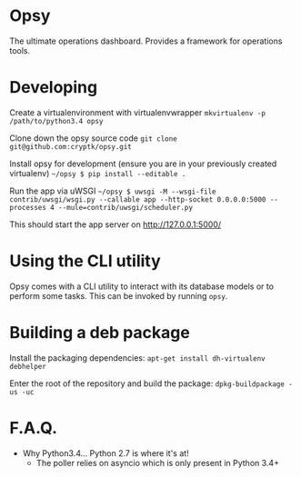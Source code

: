 # Opsy
The ultimate operations dashboard. Provides a framework for operations tools.

# Developing
Create a virtualenvironment with virtualenvwrapper
`mkvirtualenv -p /path/to/python3.4 opsy`

Clone down the opsy source code
`git clone git@github.com:cryptk/opsy.git`

Install opsy for development (ensure you are in your previously created virtualenv)
`~/opsy $ pip install --editable .`

Run the app via uWSGI
`~/opsy $ uwsgi -M --wsgi-file contrib/uwsgi/wsgi.py --callable app --http-socket 0.0.0.0:5000 --processes 4 --mule=contrib/uwsgi/scheduler.py`

This should start the app server on http://127.0.0.1:5000/

# Using the CLI utility
Opsy comes with a CLI utility to interact with its database models or to perform some tasks. This can be invoked by running `opsy`.

# Building a deb package

Install the packaging dependencies:
`apt-get install dh-virtualenv debhelper`

Enter the root of the repository and build the package:
`dpkg-buildpackage -us -uc`

# F.A.Q.

- Why Python3.4... Python 2.7 is where it's at!
  - The poller relies on asyncio which is only present in Python 3.4+
